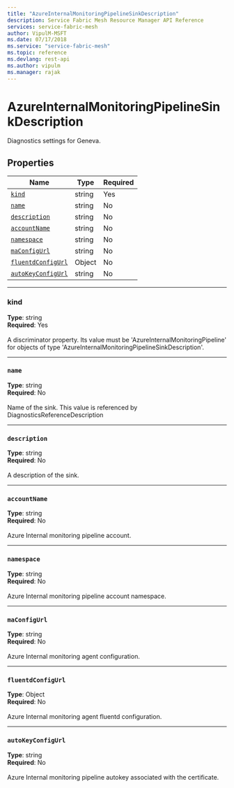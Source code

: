 ```yaml
---
title: "AzureInternalMonitoringPipelineSinkDescription"
description: Service Fabric Mesh Resource Manager API Reference
services: service-fabric-mesh
author: VipulM-MSFT
ms.date: 07/17/2018
ms.service: "service-fabric-mesh"
ms.topic: reference
ms.devlang: rest-api
ms.author: vipulm
ms.manager: rajak
---
```

# AzureInternalMonitoringPipelineSinkDescription

Diagnostics settings for Geneva.

## Properties
| Name | Type | Required |
| --- | --- | --- |
| [`kind`](#kind) | string | Yes |
| [`name`](#name) | string | No |
| [`description`](#description) | string | No |
| [`accountName`](#accountname) | string | No |
| [`namespace`](#namespace) | string | No |
| [`maConfigUrl`](#maconfigurl) | string | No |
| [`fluentdConfigUrl`](#fluentdconfigurl) | Object | No |
| [`autoKeyConfigUrl`](#autokeyconfigurl) | string | No |

____
### kind
__Type__: string <br/>
__Required__: Yes <br/>
<br/>
A discriminator property. Its value must be 'AzureInternalMonitoringPipeline' for objects of type 'AzureInternalMonitoringPipelineSinkDescription'.

____
### `name`
__Type__: string <br/>
__Required__: No<br/>
<br/>
Name of the sink. This value is referenced by DiagnosticsReferenceDescription

____
### `description`
__Type__: string <br/>
__Required__: No<br/>
<br/>
A description of the sink.

____
### `accountName`
__Type__: string <br/>
__Required__: No<br/>
<br/>
Azure Internal monitoring pipeline account.

____
### `namespace`
__Type__: string <br/>
__Required__: No<br/>
<br/>
Azure Internal monitoring pipeline account namespace.

____
### `maConfigUrl`
__Type__: string <br/>
__Required__: No<br/>
<br/>
Azure Internal monitoring agent configuration.

____
### `fluentdConfigUrl`
__Type__: Object <br/>
__Required__: No<br/>
<br/>
Azure Internal monitoring agent fluentd configuration.

____
### `autoKeyConfigUrl`
__Type__: string <br/>
__Required__: No<br/>
<br/>
Azure Internal monitoring pipeline autokey associated with the certificate.
